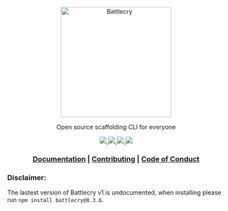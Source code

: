 <p align="center">
  <a href="https://battlecry.pedrosm.com">
    <img src="./docs/assets/logo-text.png" alt="Battlecry" width="256">
  </a>
</p>

<p align="center">Open source scaffolding CLI for everyone</p>

<p align="center">
  <a href="https://www.npmjs.org/package/battlecry">
    <img src="https://img.shields.io/npm/v/battlecry.svg">
  </a>
  <a href="https://github.com/prettier/prettier">
    <img src="https://img.shields.io/badge/code_style-prettier-ff69b4.svg" />
  </a>
  <a href="https://codeclimate.com/github/pedsmoreira/battlecry/maintainability">
    <img src="https://api.codeclimate.com/v1/badges/a2c3f76f8d99cfe9ef1c/maintainability" />
  </a>
  <a href="https://codeclimate.com/github/pedsmoreira/battlecry/test_coverage">
    <img src="https://api.codeclimate.com/v1/badges/a2c3f76f8d99cfe9ef1c/test_coverage" />
  </a>
</p>

<h3 align="center">
  <a href="https://battlecry.pedrosm.com">Documentation</a>
   | 
  <a href="https://github.com/pedsmoreira/battlecry/blob/master/CONTRIBUTING.md">Contributing</a>
   | 
  <a href="https://github.com/pedsmoreira/battlecry/blob/master/CODE_OF_CONDUCT.md">Code of Conduct</a>
</h3>

### Disclaimer:

The lastest version of Battlecry v1 is undocumented, when installing please run `npm install battlecry@0.3.6`.
